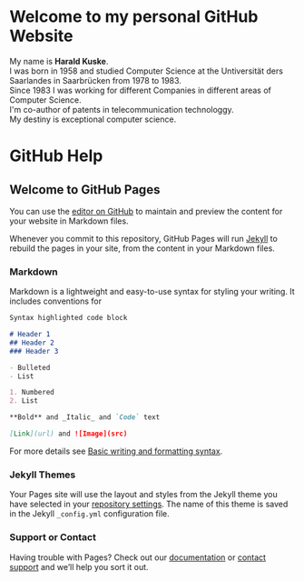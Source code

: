 # Welcome to my personal GitHub Website
My name is **Harald Kuske**. </br>
I was born in 1958 and studied Computer Science at the Untiversität ders Saarlandes in Saarbrücken from 1978 to 1983. </br>
Since 1983 I was working for different Companies in different areas of Computer Science.</br>
I'm co-author of patents in telecommunication technologgy.</br>
My destiny is exceptional computer science.</br>

# GitHub Help

## Welcome to GitHub Pages

You can use the [editor on GitHub](https://github.com/haraldkuske/haraldkuske.github.io/edit/main/index.md) to maintain and preview the content for your website in Markdown files.

Whenever you commit to this repository, GitHub Pages will run [Jekyll](https://jekyllrb.com/) to rebuild the pages in your site, from the content in your Markdown files.

### Markdown

Markdown is a lightweight and easy-to-use syntax for styling your writing. It includes conventions for

```markdown
Syntax highlighted code block

# Header 1
## Header 2
### Header 3

- Bulleted
- List

1. Numbered
2. List

**Bold** and _Italic_ and `Code` text

[Link](url) and ![Image](src)
```

For more details see [Basic writing and formatting syntax](https://docs.github.com/en/github/writing-on-github/getting-started-with-writing-and-formatting-on-github/basic-writing-and-formatting-syntax).

### Jekyll Themes

Your Pages site will use the layout and styles from the Jekyll theme you have selected in your [repository settings](https://github.com/haraldkuske/haraldkuske.github.io/settings/pages). The name of this theme is saved in the Jekyll `_config.yml` configuration file.

### Support or Contact

Having trouble with Pages? Check out our [documentation](https://docs.github.com/categories/github-pages-basics/) or [contact support](https://support.github.com/contact) and we’ll help you sort it out.
